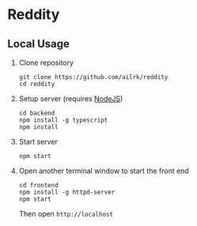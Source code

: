 # Reddity

## Local Usage

1. Clone repository

   ```
   git clone https://github.com/ailrk/reddity
   cd reddity
   ```

2. Setup server (requires [NodeJS](https://nodejs.org/en/))

   ```
   cd backend
   npm install -g typescript
   npm install
   ```

3. Start server

   ```
   npm start
   ```

4. Open another terminal window to start the front end

   ```
   cd frontend
   npm install -g httpd-server
   npm start
   ```
   Then open `http://localhost`

